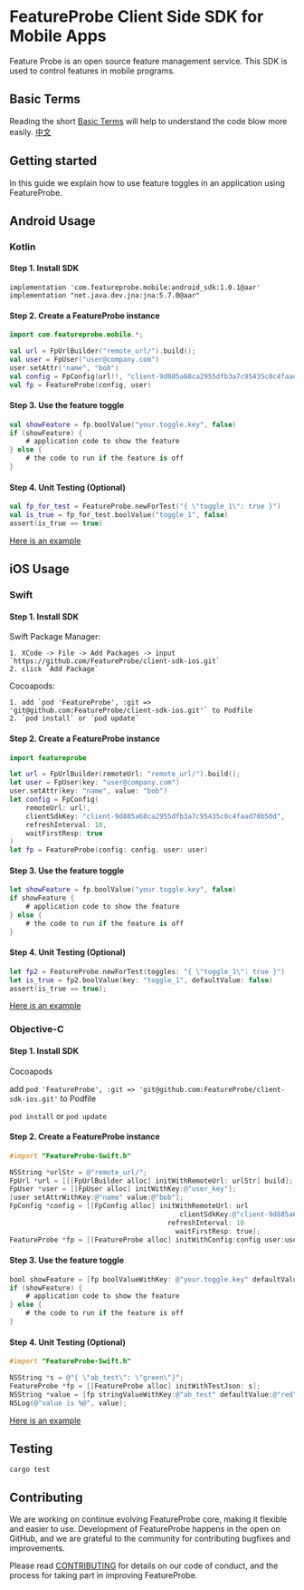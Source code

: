 # FeatureProbe Client Side SDK for Mobile Apps

Feature Probe is an open source feature management service. This SDK is used to control features in mobile programs.

## Basic Terms

Reading the short [Basic Terms](https://github.com/FeatureProbe/FeatureProbe/blob/main/BASIC_TERMS.md) will help to understand the code blow more easily.  [中文](https://github.com/FeatureProbe/FeatureProbe/blob/main/BASIC_TERMS_CN.md)

## Getting started

In this guide we explain how to use feature toggles in an application using FeatureProbe.

## Android Usage

### Kotlin

#### Step 1. Install SDK

```
implementation 'com.featureprobe.mobile:android_sdk:1.0.1@aar'
implementation "net.java.dev.jna:jna:5.7.0@aar"
```

#### Step 2. Create a FeatureProbe instance

```kotlin
import com.featureprobe.mobile.*;

val url = FpUrlBuilder("remote_url/").build();
val user = FpUser("user@company.com")
user.setAttr("name", "bob")
val config = FpConfig(url!!, "client-9d885a68ca2955dfb3a7c95435c0c4faad70b50d", 10u, true)
val fp = FeatureProbe(config, user)
```

#### Step 3.  Use the feature toggle

``` kotlin
val showFeature = fp.boolValue("your.toggle.key", false)
if (showFeature) {
    # application code to show the feature
} else {
    # the code to run if the feature is off
}
```

#### Step 4. Unit Testing (Optional)

```kotlin
val fp_for_test = FeatureProbe.newForTest("{ \"toggle_1\": true }")
val is_true = fp_for_test.boolValue("toggle_1", false)
assert(is_true == true)
```

[Here is an example](https://github.com/FeatureProbe/client-sdk-mobile/tree/main/sdk-android/app)

## iOS Usage

### Swift

#### Step 1. Install SDK

Swift Package Manager:

    1. XCode -> File -> Add Packages -> input `https://github.com/FeatureProbe/client-sdk-ios.git`
    2. click `Add Package`

Cocoapods:

    1. add `pod 'FeatureProbe', :git => 'git@github.com:FeatureProbe/client-sdk-ios.git'` to Podfile
    2. `pod install` or `pod update`

#### Step 2. Create a FeatureProbe instance

```swift
import featureprobe

let url = FpUrlBuilder(remoteUrl: "remote_url/").build();
let user = FpUser(key: "user@company.com")
user.setAttr(key: "name", value: "bob")
let config = FpConfig(
    remoteUrl: url!,
    clientSdkKey: "client-9d885a68ca2955dfb3a7c95435c0c4faad70b50d",
    refreshInterval: 10,
    waitFirstResp: true
)
let fp = FeatureProbe(config: config, user: user)
```

#### Step 3. Use the feature toggle

```swift
let showFeature = fp.boolValue("your.toggle.key", false)
if showFeature {
    # application code to show the feature
} else {
    # the code to run if the feature is off
}
```

#### Step 4. Unit Testing (Optional)

```swift
let fp2 = FeatureProbe.newForTest(toggles: "{ \"toggle_1\": true }")
let is_true = fp2.boolValue(key: "toggle_1", defaultValue: false)
assert(is_true == true);
```

[Here is an example](https://github.com/FeatureProbe/client-sdk-mobile/tree/main/sdk-ios/demo-cocoapods)

### Objective-C

#### Step 1. Install SDK

Cocoapods

add `pod 'FeatureProbe', :git => 'git@github.com:FeatureProbe/client-sdk-ios.git'` to Podfile

`pod install` or `pod update`

#### Step 2. Create a FeatureProbe instance

```objective-c
#import "FeatureProbe-Swift.h"

NSString *urlStr = @"remote_url/";
FpUrl *url = [[[FpUrlBuilder alloc] initWithRemoteUrl: urlStr] build];
FpUser *user = [[FpUser alloc] initWithKey:@"user_key"];
[user setAttrWithKey:@"name" value:@"bob"];
FpConfig *config = [[FpConfig alloc] initWithRemoteUrl: url
                                          clientSdkKey:@"client-9d885a68ca2955dfb3a7c95435c0c4faad70b50d"
                                       refreshInterval: 10
                                         waitFirstResp: true];
FeatureProbe *fp = [[FeatureProbe alloc] initWithConfig:config user:user];
```

#### Step 3. Use the feature toggle

```objective-c
bool showFeature = [fp boolValueWithKey: @"your.toggle.key" defaultValue: false];
if (showFeature) {
    # application code to show the feature
} else {
    # the code to run if the feature is off
}
```

#### Step 4. Unit Testing (Optional)

```objective-c
#import "FeatureProbe-Swift.h"

NSString *s = @"{ \"ab_test\": \"green\"}";
FeatureProbe *fp = [[FeatureProbe alloc] initWithTestJson: s];
NSString *value = [fp stringValueWithKey:@"ab_test" defaultValue:@"red"];
NSLog(@"value is %@", value);
```

[Here is an example](https://github.com/FeatureProbe/client-sdk-mobile/tree/main/sdk-ios/demo-objc)

## Testing

```shell
cargo test
```

## Contributing

We are working on continue evolving FeatureProbe core, making it flexible and easier to use.
Development of FeatureProbe happens in the open on GitHub, and we are grateful to the
community for contributing bugfixes and improvements.

Please read [CONTRIBUTING](https://github.com/FeatureProbe/featureprobe/blob/master/CONTRIBUTING.md)
for details on our code of conduct, and the process for taking part in improving FeatureProbe.
